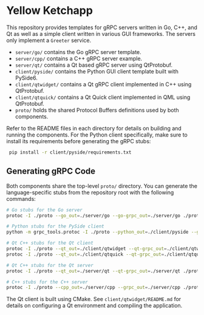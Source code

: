 # Yellow Ketchapp

This repository provides templates for gRPC servers written in Go, C++, and Qt as well as a simple client written in various GUI frameworks. The servers only implement a `Greeter` service.

- `server/go/` contains the Go gRPC server template.
- `server/cpp/` contains a C++ gRPC server example.
- `server/qt/` contains a Qt based gRPC server using QtProtobuf.
- `client/pyside/` contains the Python GUI client template built with PySide6.
- `client/qtwidget/` contains a Qt gRPC client implemented in C++ using QtProtobuf.
- `client/qtquick/` contains a Qt Quick client implemented in QML using QtProtobuf.
- `proto/` holds the shared Protocol Buffers definitions used by both components.

Refer to the README files in each directory for details on building and running the components.
For the Python client specifically, make sure to install its requirements before
generating the gRPC stubs:

```bash
 pip install -r client/pyside/requirements.txt
```

## Generating gRPC Code

Both components share the top-level `proto/` directory. You can generate the
language-specific stubs from the repository root with the following commands:

```bash
# Go stubs for the Go server
protoc -I ./proto --go_out=./server/go --go-grpc_out=./server/go ./proto/helloworld.proto

# Python stubs for the PySide client
python -m grpc_tools.protoc -I ./proto --python_out=./client/pyside --grpc_python_out=./client/pyside ./proto/helloworld.proto

# Qt C++ stubs for the Qt client
protoc -I ./proto --qt_out=./client/qtwidget --qt-grpc_out=./client/qtwidget ./proto/helloworld.proto
protoc -I ./proto --qt_out=./client/qtquick --qt-grpc_out=./client/qtquick ./proto/helloworld.proto

# Qt C++ stubs for the Qt server
protoc -I ./proto --qt_out=./server/qt --qt-grpc_out=./server/qt ./proto/helloworld.proto

# C++ stubs for the C++ server
protoc -I ./proto --cpp_out=./server/cpp --grpc_out=./server/cpp ./proto/helloworld.proto
```

The Qt client is built using CMake. See `client/qtwidget/README.md` for details on configuring a Qt environment and compiling the application.
